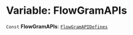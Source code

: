 # Variable: FlowGramAPIs

`Const` **FlowGramAPIs**: [`FlowGramAPIDefines`](/auto-docs/interface/interfaces/FlowGramAPIDefines.md)
